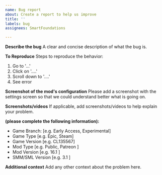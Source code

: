 ```yaml
---
name: Bug report
about: Create a report to help us improve
title: ''
labels: bug
assignees: SmartFoundations

---
```


**Describe the bug**
A clear and concise description of what the bug is.

**To Reproduce**
Steps to reproduce the behavior:
1. Go to '...'
2. Click on '....'
3. Scroll down to '....'
4. See error

**Screenshot of the mod's configuration**
Please add a screenshot with the settings screen so that we could understand better what is going on.

**Screenshots/videos**
If applicable, add screenshots/videos to help explain your problem.

**(please complete the following information):**
 - Game Branch: [e.g. Early Access, Experimental]
 - Game Type [e.g. Epic, Steam]
 - Game Version [e.g. CL135567]
 - Mod Type [e.g. Public, Patreon ]
 - Mod Version [e.g. 16.1 ]
 - SMM/SML Version [e.g. 3.1 ]

**Additional context**
Add any other context about the problem here.
